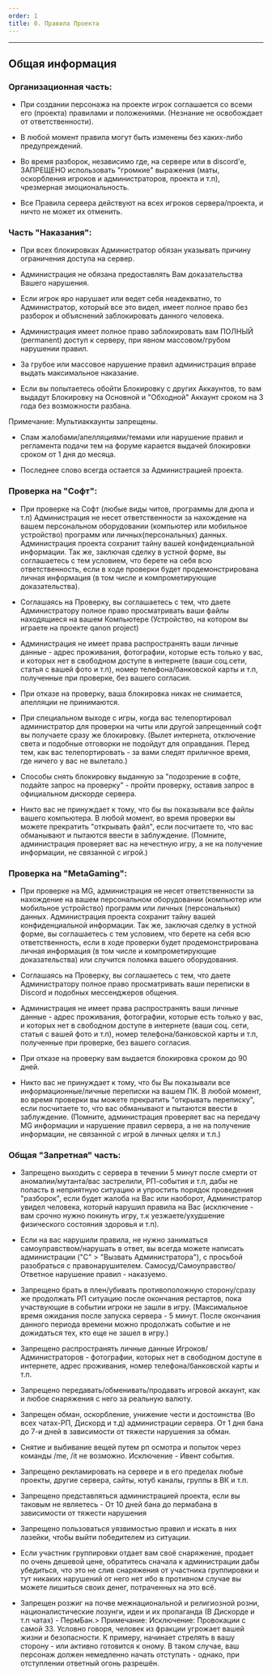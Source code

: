 ```yaml
---
order: 1
title: 0. Правила Проекта
---
```


---

## Общая информация

### Организационная часть:

-  При создании персонажа на проекте игрок соглашается со всеми его (проекта) правилами и положениями. (Незнание не освобождает от ответственности).

-  В любой момент правила могут быть изменены без каких-либо предупреждений.

-  Во время разборок, независимо где, на сервере или в discord'e, ЗАПРЕЩЕНО использовать "громкие" выражения (маты, оскорбления игроков и администраторов, проекта и т.п), чрезмерная эмоциональность.

-  Все Правила сервера действуют на всех игроков сервера/проекта, и ничто не может их отменить.

### Часть "Наказания":

-  При всех блокировках Администратор обязан указывать причину ограничения доступа на сервер.

-  Администрация не обязана предоставлять Вам доказательства Вашего нарушения.

-  Если игрок яро нарушает или ведет себя неадекватно, то Администратор, который все это видел, имеет полное право без разборок и объяснений заблокировать данного человека.

-  Администрация имеет полное право заблокировать вам ПОЛНЫЙ (permanent) доступ к серверу, при явном массовом/грубом нарушении правил.

-  За грубое или массовое нарушение правил администрация вправе выдать максимальное наказание.

-  Если вы попытаетесь обойти Блокировку с других Аккаунтов, то вам выдадут Блокировку на Основной и "Обходной" Аккаунт сроком на 3 года без возможности разбана.

<note type="quote">

Примечание: Мультиаккаунты запрещены.

</note>

-  Спам жалобами/апелляциями/темами или нарушение правил и регламента подачи тем на форуме карается выдачей блокировки сроком от 1 дня до месяца.

-  Последнее слово всегда остается за Администрацией проекта.

### Проверка на "Софт":

-  При проверке на Софт (любые виды читов, программы для дюпа и т.п) Администрация не несет ответственности за нахождение на вашем персональном оборудовании (компьютер или мобильное устройство) программ или личных(персональных) данных. Администрация проекта сохранит тайну вашей конфиденциальной информации. Так же, заключая сделку в устной форме, вы соглашаетесь с тем условием, что берете на себя всю ответственность, если в ходе проверки будет продемонстрирована личная информация (в том числе и компрометирующие доказательства).

-  Соглашаясь на Проверку, вы соглашаетесь с тем, что даете Администратору полное право просматривать ваши файлы находящиеся на вашем Компьютере (Устройство, на котором вы играете на проекте qanon project)

-  Администрация не имеет права распространять ваши личные данные - адрес проживания, фотографии, которые есть только у вас, и которых нет в свободном доступе в интернете (ваши соц.сети, статья с вашей фото и т.п), номер телефона/банковской карты и т.п, полученные при проверке, без вашего согласия.

-  При отказе на проверку, ваша блокировка никак не снимается, апелляции не принимаются.

-  При специальном выходе с игры, когда вас телепортировал администратор для проверки на читы или другой запрещенный софт вы получаете сразу же блокировку. (Вылет интернета, отключение света и подобные отговорки не подойдут для оправдания. Перед тем, как вас телепортировать - за вами следят приличное время, где ничего у вас не вылетало.)

-  Способы снять блокировку выданную за "подозрение в софте, подайте запрос на проверку" - пройти проверку, оставив запрос в официальном дискорде сервера.

-  Никто вас не принуждает к тому, что бы вы показывали все файлы вашего компьютера. В любой момент, во время проверки вы можете прекратить "открывать файл", если посчитаете то, что вас обманывают и пытаются ввести в заблуждение. (Помните, администрация проверяет вас на нечестную игру, а не на получение информации, не связанной с игрой.)

### Проверка на "MetaGaming":

-  При проверке на MG, администрация не несет ответственности за нахождение на вашем персональном оборудовании (компьютер или мобильное устройство) программ или личных (персональных) данных. Администрация проекта сохранит тайну вашей конфиденциальной информации. Так же, заключая сделку в устной форме, вы соглашаетесь с тем условием, что берете на себя всю ответственность, если в ходе проверки будет продемонстрирована личная информация (в том числе и компрометирующие доказательства) или случится поломка вашего оборудования.

-  Соглашаясь на Проверку, вы соглашаетесь с тем, что даете Администратору полное право просматривать ваши переписки в Discord и подобных мессенджеров общения.

-  Администрация не имеет права распространять ваши личные данные - адрес проживания, фотографии, которые есть только у вас, и которых нет в свободном доступе в интернете (ваши соц. сети, статья с вашей фото и т.п), номер телефона/банковской карты и т.п, полученные при проверке, без вашего согласия.

-  При отказе на проверку вам выдается блокировка сроком до 90 дней.

-  Никто вас не принуждает к тому, что бы Вы показывали все информационные/личные переписки на вашем ПК. В любой момент, во время проверки вы можете прекратить "открывать переписку", если посчитаете то, что вас обманывают и пытаются ввести в заблуждение. (Помните, администрация проверяет вас на передачу MG информации и нарушение правил сервера, а не на получение информации, не связанной с игрой в личных целях и т.п.)

### Общая "Запретная" часть:

-  Запрещено выходить с сервера в течении 5 минут после смерти от аномалии/мутанта/вас застрелили, РП-события и т.п, дабы не попасть в неприятную ситуацию и упростить порядок проведения "разборок", если будет жалоба на Вас или наоборот, Администратор увидел человека, который нарушил правила на Вас (исключение - вам срочно нужно покинуть игру, т.к уезжаете/ухудшение физического состояния здоровья и т.п).

-  Если на вас нарушили правила, не нужно заниматься самоуправством/нарушать в ответ, вы всегда можете написать администрации ("С" > "Вызвать Администратора"), с просьбой разобраться с правонарушителем. Самосуд/Самоуправство/Ответное нарушение правил - наказуемо.

-  Запрещено брать в плен/убивать противоположную сторону/сразу же продолжать РП ситуацию после окончания рестартов, пока участвующие в событии игроки не зашли в игру. (Максимальное время ожидания после запуска сервера - 5 минут. После окончания данного периода времени можно продолжать событие и не дожидаться тех, кто еще не зашел в игру.)

-  Запрещено распространять личные данные Игроков/Администраторов - фотографии, которых нет в свободном доступе в интернете, адрес проживания, номер телефона/банковской карты и т.п.

-  Запрещено передавать/обменивать/продавать игровой аккаунт, как и любое снаряжения с него за реальную валюту.

-  Запрещен обман, оскорбление, унижение чести и достоинства (Во всех чатах-РП, Дискорд и т.д) администрации сервера. От 1 дня бана до 7-и дней в зависимости от тяжести нарушения за обман.

-  Снятие и выбивание вещей путем рп осмотра и попыток через команды /me, /it не возможно. Исключение - Ивент события.

-  Запрещено рекламировать на сервере и в его пределах любые проекты, другие сервера, сайты, ютуб каналы, группы в ВК и т.п.

-  Запрещено представляться администрацией проекта, если вы таковым не являетесь - От 10 дней бана до пермабана в зависимости от тяжести нарушения

-  Запрещено пользоваться уязвимостью правил и искать в них лазейки, чтобы выйти победителем из ситуации.

-  Если участник группировки отдает вам своё снаряжение, продает по очень дешевой цене, обратитесь сначала к администрации дабы убедиться, что это не слив снаряжения от участника группировки и тут никаких нарушений от него нет ибо в противном случае вы можете лишиться своих денег, потраченных на это всё.

-  Запрещен розжиг на почве межнациональной и религиозной розни, националистические лозунги, идеи и их пропаганда (В Дискорде и т.п чатах) - ПермБан.> Примечание: Исключение: Провокации с самой ЗЗ. Условно говоря, человек из фракции угрожает вашей жизни и безопасности. К примеру, начинает стрелять в вашу сторону - или активно готовится к оному. В таком случае, ваш персонаж должен немедленно начать отступать - однако, при отступлении ответный огонь разрешён.
